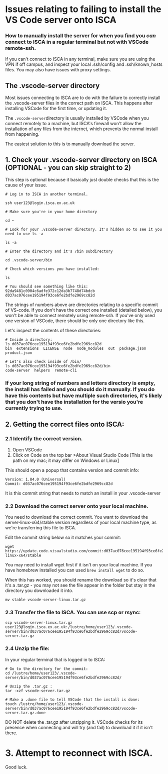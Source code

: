 # Issues relating to failing to install the VS Code server onto ISCA

### How to manually install the server for when you find you **_can_ connect to ISCA in a regular terminal** but not with VSCode remote-ssh.

If you can't connect to ISCA in any terminal, make sure you are using the VPN if off campus, and inspect your local .ssh/config and .ssh/known_hosts files. You may also have issues with proxy settings. 

## The .vscode-server directory

Most issues connecting to ISCA are to do with the failure to correctly install the .vscode-server files in the correct path on ISCA. This happens after installing VSCode for the first time, or updating it. 

The `.vscode-server`directory is usually installed by VSCode when you connect remotely to a machine, but ISCA's firewall won't allow the installation of any files from the internet, which prevents the normal install from happening. 

The easiest solution to this is to manually download the server.

## 1. Check your .vscode-server directory on ISCA (OPTIONAL - you can skip straight to 2)

This step is optional because it basically just double checks that this is the cause of your issue.

```
# Log in to ISCA in another terminal.

ssh user123@login.isca.ex.ac.uk

# Make sure you're in your home directory

cd ~

# Look for your .vscode-server directory. It's hidden so to see it you need to use ls -a

ls -a

# Enter the directory and it's /bin subdirectory

cd .vscode-server/bin

# Check which versions you have installed:

ls 

# You should see something like this:
92da9481c0904c6adfe372c12da3b7748d74bdcb
d037ac076cee195194f93ce6fe2bdfe2969cc82d

```

The strings of numbers above are directories relating to a specific commit of VS-code. If you don't have the correct one installed (detailed below), you won't be able to connect remotely using remote-ssh.
If you've only used one version of VSCode, there should be only one directory like this. 

Let's inspect the contents of these directories:

```
# Inside a directory:
ls d037ac076cee195194f93ce6fe2bdfe2969cc82d
bin  extensions  LICENSE  node  node_modules  out  package.json  product.json

# Let's also check inside of /bin/
ls d037ac076cee195194f93ce6fe2bdfe2969cc82d/bin
code-server  helpers  remote-cli

```

### If your long string of numbers and letters directory is empty, the install has failed and you should do it manually. If you do have this contents but have multiple such directories, it's likely that you don't have the installation for the versio you're currently trying to use.

## 2. Getting the correct files onto ISCA:

### 2.1 Identify the correct version.

1. Open VSCode
2. Click on Code on the top bar >About Visual Studio Code  [This is the path on my mac; it may differ on Windows or Linux]

This should open a popup that contains version and commit info:

```
Version: 1.84.0 (Universal)
Commit: d037ac076cee195194f93ce6fe2bdfe2969cc82d
```

It is this commit string that needs to match an install in your .vscode-server 

### 2.2 Download the correct server onto your local machine. 

You need to download the correct commit. You want to download the server-linux-x64/stable version regardless of your local machine type, as we're transferring this file to ISCA.

Edit the commit string below so it matches your commit:

```
wget  https://update.code.visualstudio.com/commit:d037ac076cee195194f93ce6fe2bdfe2969cc82d/server-linux-x64/stable

```
You may need to install wget first if it isn't on your local machine. If you have homebrew installed you can used `brew install wget` to do so.

When this has worked, you should rename the download so it's clear that it's a .tar.gz - you may not see the file appear in the folder but stay in the directory you downloaded it into.

```
mv stable vscode-server-linux.tar.gz
```

### 2.3 Transfer the file to ISCA. You can use scp or rsync:

```
scp vscode-server-linux.tar.gz user123@login.isca.ex.ac.uk:/lustre/home/user123/.vscode-server/bin/d037ac076cee195194f93ce6fe2bdfe2969cc82d/vscode-server.tar.gz
```

### 2.4 Unzip the file:

In your regular terminal that is logged in to ISCA:

```
# Go to the directory for the commit:
cd /lustre/home/user123/.vscode-server/bin/d037ac076cee195194f93ce6fe2bdfe2969cc82d/

# Unzip the .tar.gz :
tar -xzf vscode-server.tar.gz

# Make a .done file to tell VSCode that the install is done:
touch /lustre/home/user123/.vscode-server/bin/d037ac076cee195194f93ce6fe2bdfe2969cc82d/vscode-server.tar.gz.done

```

DO NOT delete the .tar.gz after unzipping it. VSCode checks for its presence when connecting and will try (and fail) to download it if it isn't there.

# 3. Attempt to reconnect with ISCA.

Good luck.










